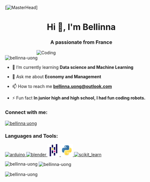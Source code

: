 [![MasterHead](https://giphy.com/gifs/coding-logic-programmer-xVRRDVP6lqtNQJrzN7)]
<h1 align="center">Hi 👋, I'm Bellinna</h1>
<h3 align="center">A passionate from France</h3>
<img align="right" alt="Coding" width="400" src="<iframe src="https://juanatech.com/wp-content/uploads/2022/09/coder.gif">

<p align="left"> <img src="https://komarev.com/ghpvc/?username=bellinna-uong&label=Profile%20views&color=0e75b6&style=flat" alt="bellinna-uong" /> </p>

- 🌱 I’m currently learning **Data science and Machine Learning**

- 💬 Ask me about **Economy and Management**

- 📫 How to reach me **bellinna.uong@outlook.com**

- ⚡ Fun fact **In junior high and high school, I had fun coding robots.**

<h3 align="left">Connect with me:</h3>
<p align="left">
<a href="https://linkedin.com/in/bellinna uong" target="blank"><img align="center" src="https://raw.githubusercontent.com/rahuldkjain/github-profile-readme-generator/master/src/images/icons/Social/linked-in-alt.svg" alt="bellinna uong" height="30" width="40" /></a>
</p>

<h3 align="left">Languages and Tools:</h3>
<p align="left"> <a href="https://www.arduino.cc/" target="_blank" rel="noreferrer"> <img src="https://cdn.worldvectorlogo.com/logos/arduino-1.svg" alt="arduino" width="40" height="40"/> </a> <a href="https://www.blender.org/" target="_blank" rel="noreferrer"> <img src="https://download.blender.org/branding/community/blender_community_badge_white.svg" alt="blender" width="40" height="40"/> </a> <a href="https://pandas.pydata.org/" target="_blank" rel="noreferrer"> <img src="https://raw.githubusercontent.com/devicons/devicon/2ae2a900d2f041da66e950e4d48052658d850630/icons/pandas/pandas-original.svg" alt="pandas" width="40" height="40"/> </a> <a href="https://www.python.org" target="_blank" rel="noreferrer"> <img src="https://raw.githubusercontent.com/devicons/devicon/master/icons/python/python-original.svg" alt="python" width="40" height="40"/> </a> <a href="https://scikit-learn.org/" target="_blank" rel="noreferrer"> <img src="https://upload.wikimedia.org/wikipedia/commons/0/05/Scikit_learn_logo_small.svg" alt="scikit_learn" width="40" height="40"/> </a> </p>

<p><img align="left" src="https://github-readme-stats.vercel.app/api/top-langs?username=bellinna-uong&show_icons=true&locale=en&layout=compact" alt="bellinna-uong" /></p>

<p>&nbsp;<img align="center" src="https://github-readme-stats.vercel.app/api?username=bellinna-uong&show_icons=true&locale=en" alt="bellinna-uong" /></p>

<p><img align="center" src="https://github-readme-streak-stats.herokuapp.com/?user=bellinna-uong&" alt="bellinna-uong" /></p>
